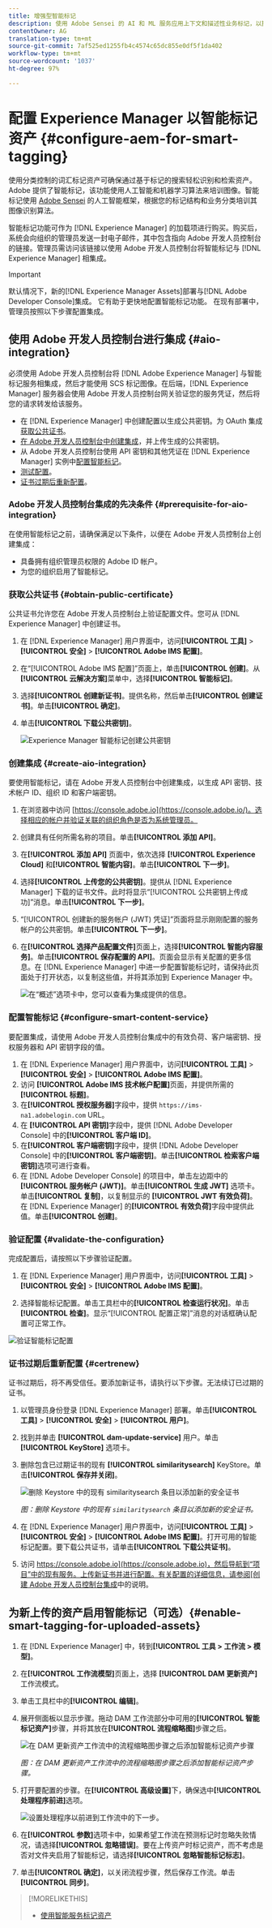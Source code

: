 ```yaml
---
title: 增强型智能标记
description: 使用 Adobe Sensei 的 AI 和 ML 服务应用上下文和描述性业务标记，以提高资产发现和内容交付速度。
contentOwner: AG
translation-type: tm+mt
source-git-commit: 7af525ed1255fb4c4574c65dc855e0df5f1da402
workflow-type: tm+mt
source-wordcount: '1037'
ht-degree: 97%

---
```



# 配置 Experience Manager 以智能标记资产 {#configure-aem-for-smart-tagging}

使用分类控制的词汇标记资产可确保通过基于标记的搜索轻松识别和检索资产。Adobe 提供了智能标记，该功能使用人工智能和机器学习算法来培训图像。智能标记使用 [Adobe Sensei](https://www.adobe.com/cn/sensei/experience-cloud-artificial-intelligence.html) 的人工智能框架，根据您的标记结构和业务分类培训其图像识别算法。

智能标记功能可作为 [!DNL Experience Manager] 的加载项进行购买。购买后，系统会向组织的管理员发送一封电子邮件，其中包含指向 Adobe 开发人员控制台的链接。管理员需访问该链接以使用 Adobe 开发人员控制台将智能标记与 [!DNL Experience Manager] 相集成。

<!-- TBD: 
1. Can a similar flowchart be created about how training works in CS? ![flowchart](assets/flowchart.gif)
2. Is there a link to buy SCS or initiate a sales call.
3. Keystroke all steps and check all screenshots.
-->

>[!IMPORTANT]
>
>默认情况下，新的[!DNL Experience Manager Assets]部署与[!DNL Adobe Developer Console]集成。 它有助于更快地配置智能标记功能。 在现有部署中，管理员按照以下步骤配置集成。

## 使用 Adobe 开发人员控制台进行集成 {#aio-integration}

必须使用 Adobe 开发人员控制台将 [!DNL Adobe Experience Manager] 与智能标记服务相集成，然后才能使用 SCS 标记图像。在后端，[!DNL Experience Manager] 服务器会使用 Adobe 开发人员控制台网关验证您的服务凭证，然后将您的请求转发给该服务。

* 在 [!DNL Experience Manager] 中创建配置以生成公共密钥。为 OAuth 集成[获取公共证书](#obtain-public-certificate)。
* [在 Adobe 开发人员控制台中创建集成](#create-aio-integration)，并上传生成的公共密钥。
* 从 Adobe 开发人员控制台使用 API 密钥和其他凭证在 [!DNL Experience Manager] 实例中[配置智能标记](#configure-smart-content-service)。
* [测试配置](#validate-the-configuration)。
* [证书过期后重新配置](#certrenew)。

### Adobe 开发人员控制台集成的先决条件 {#prerequisite-for-aio-integration}

在使用智能标记之前，请确保满足以下条件，以便在 Adobe 开发人员控制台上创建集成：

* 具备拥有组织管理员权限的 Adobe ID 帐户。
* 为您的组织启用了智能标记。

### 获取公共证书 {#obtain-public-certificate}

公共证书允许您在 Adobe 开发人员控制台上验证配置文件。您可从 [!DNL Experience Manager] 中创建证书。

1. 在 [!DNL Experience Manager] 用户界面中，访问&#x200B;**[!UICONTROL 工具]** > **[!UICONTROL 安全]** > **[!UICONTROL Adobe IMS 配置]**。

1. 在“[!UICONTROL Adobe IMS 配置]”页面上，单击&#x200B;**[!UICONTROL 创建]**。从&#x200B;**[!UICONTROL 云解决方案]**&#x200B;菜单中，选择&#x200B;**[!UICONTROL 智能标记]**。

1. 选择&#x200B;**[!UICONTROL 创建新证书]**。提供名称，然后单击&#x200B;**[!UICONTROL 创建证书]**。单击&#x200B;**[!UICONTROL 确定]**。

1. 单击&#x200B;**[!UICONTROL 下载公共密钥]**。

   ![Experience Manager 智能标记创建公共密钥](assets/aem_smarttags-config1.png)

### 创建集成 {#create-aio-integration}

要使用智能标记，请在 Adobe 开发人员控制台中创建集成，以生成 API 密钥、技术帐户 ID、组织 ID 和客户端密钥。

1. 在浏览器中访问 [https://console.adobe.io](https://console.adobe.io/)。选择相应的帐户并验证关联的组织角色是否为系统管理员。
1. 创建具有任何所需名称的项目。单击&#x200B;**[!UICONTROL 添加 API]**。
1. 在&#x200B;**[!UICONTROL 添加 API]** 页面中，依次选择 **[!UICONTROL Experience Cloud]** 和&#x200B;**[!UICONTROL 智能内容]**。单击&#x200B;**[!UICONTROL 下一步]**。
1. 选择&#x200B;**[!UICONTROL 上传您的公共密钥]**。提供从 [!DNL Experience Manager] 下载的证书文件。此时将显示“[!UICONTROL 公共密钥上传成功]”消息。单击&#x200B;**[!UICONTROL 下一步]**。
1. “[!UICONTROL 创建新的服务帐户 (JWT) 凭证]”页面将显示刚刚配置的服务帐户的公共密钥。单击&#x200B;**[!UICONTROL 下一步]**。
1. 在&#x200B;**[!UICONTROL 选择产品配置文件]**&#x200B;页面上，选择&#x200B;**[!UICONTROL 智能内容服务]**。单击&#x200B;**[!UICONTROL 保存配置的 API]**。页面会显示有关配置的更多信息。在 [!DNL Experience Manager] 中进一步配置智能标记时，请保持此页面处于打开状态，以复制这些值，并将其添加到 Experience Manager 中。

   ![在“概述”选项卡中，您可以查看为集成提供的信息。](assets/integration_details.png)

### 配置智能标记 {#configure-smart-content-service}

要配置集成，请使用 Adobe 开发人员控制台集成中的有效负荷、客户端密钥、授权服务器和 API 密钥字段的值。

1. 在 [!DNL Experience Manager] 用户界面中，访问&#x200B;**[!UICONTROL 工具]** > **[!UICONTROL 安全]** > **[!UICONTROL Adobe IMS 配置]**。
1. 访问 **[!UICONTROL Adobe IMS 技术帐户配置]**&#x200B;页面，并提供所需的&#x200B;**[!UICONTROL 标题]**。
1. 在&#x200B;**[!UICONTROL 授权服务器]**&#x200B;字段中，提供 `https://ims-na1.adobelogin.com` URL。
1. 在 **[!UICONTROL API 密钥]**&#x200B;字段中，提供 [!DNL Adobe Developer Console] 中的&#x200B;**[!UICONTROL 客户端 ID]**。
1. 在&#x200B;**[!UICONTROL 客户端密钥]**&#x200B;字段中，提供 [!DNL Adobe Developer Console] 中的&#x200B;**[!UICONTROL 客户端密钥]**。单击&#x200B;**[!UICONTROL 检索客户端密钥]**&#x200B;选项可进行查看。
1. 在 [!DNL Adobe Developer Console] 的项目中，单击左边距中的&#x200B;**[!UICONTROL 服务帐户 (JWT)]**。单击&#x200B;**[!UICONTROL 生成 JWT]** 选项卡。单击&#x200B;**[!UICONTROL 复制]**，以复制显示的 **[!UICONTROL JWT 有效负荷]**。在 [!DNL Experience Manager] 的&#x200B;**[!UICONTROL 有效负荷]**&#x200B;字段中提供此值。单击&#x200B;**[!UICONTROL 创建]**。

### 验证配置 {#validate-the-configuration}

完成配置后，请按照以下步骤验证配置。

1. 在 [!DNL Experience Manager] 用户界面中，访问&#x200B;**[!UICONTROL 工具]** > **[!UICONTROL 安全]** > **[!UICONTROL Adobe IMS 配置]**。

1. 选择智能标记配置。单击工具栏中的&#x200B;**[!UICONTROL 检查运行状况]**。单击&#x200B;**[!UICONTROL 检查]**。显示“[!UICONTROL 配置正常]”消息的对话框确认配置可正常工作。

![验证智能标记配置](assets/smart-tag-config-validation.png)

### 证书过期后重新配置 {#certrenew}

证书过期后，将不再受信任。要添加新证书，请执行以下步骤。无法续订已过期的证书。

1. 以管理员身份登录 [!DNL Experience Manager] 部署。单击&#x200B;**[!UICONTROL 工具]** > **[!UICONTROL 安全]** > **[!UICONTROL 用户]**。

1. 找到并单击 **[!UICONTROL dam-update-service]** 用户。单击 **[!UICONTROL KeyStore]** 选项卡。
1. 删除包含已过期证书的现有 **[!UICONTROL similaritysearch]** KeyStore。单击&#x200B;**[!UICONTROL 保存并关闭]**。

   ![删除 Keystore 中的现有 similaritysearch 条目以添加新的安全证书](assets/smarttags_delete_similaritysearch_keystore.png)

   *图：删除 Keystore 中的现有 `similaritysearch` 条目以添加新的安全证书。*

1. 在 [!DNL Experience Manager] 用户界面中，访问&#x200B;**[!UICONTROL 工具]** > **[!UICONTROL 安全]** > **[!UICONTROL Adobe IMS 配置]**。打开可用的智能标记配置。要下载公共证书，请单击&#x200B;**[!UICONTROL 下载公共证书]**。

1. 访问 [https://console.adobe.io](https://console.adobe.io)，然后导航到“项目”中的现有服务。上传新证书并进行配置。有关配置的详细信息，请参阅[创建 Adobe 开发人员控制台集成](#create-aio-integration)中的说明。

## 为新上传的资产启用智能标记（可选）{#enable-smart-tagging-for-uploaded-assets}

1. 在 [!DNL Experience Manager] 中，转到&#x200B;**[!UICONTROL 工具 > 工作流 > 模型]**。
1. 在&#x200B;**[!UICONTROL 工作流模型]**&#x200B;页面上，选择 **[!UICONTROL DAM 更新资产]**&#x200B;工作流模式。
1. 单击工具栏中的&#x200B;**[!UICONTROL 编辑]**。
1. 展开侧面板以显示步骤。拖动 DAM 工作流部分中可用的&#x200B;**[!UICONTROL 智能标记资产]**&#x200B;步骤，并将其放在&#x200B;**[!UICONTROL 流程缩略图]**&#x200B;步骤之后。

   ![在 DAM 更新资产工作流中的流程缩略图步骤之后添加智能标记资产步骤](assets/chlimage_1-105.png)

   *图：在 DAM 更新资产工作流中的流程缩略图步骤之后添加智能标记资产步骤。*

1. 打开要配置的步骤。在&#x200B;**[!UICONTROL 高级设置]**&#x200B;下，确保选中&#x200B;**[!UICONTROL 处理程序前进]**&#x200B;选项。

   ![设置处理程序以前进到工作流中的下一步。](assets/smart-tags-workflow-handler-setting.png)

1. 在&#x200B;**[!UICONTROL 参数]**&#x200B;选项卡中，如果希望工作流在预测标记时忽略失败情况，请选择&#x200B;**[!UICONTROL 忽略错误]**。要在上传资产时标记资产，而不考虑是否对文件夹启用了智能标记，请选择&#x200B;**[!UICONTROL 忽略智能标记标志]**。

1. 单击&#x200B;**[!UICONTROL 确定]**，以关闭流程步骤，然后保存工作流。单击&#x200B;**[!UICONTROL 同步]**。

>[!MORELIKETHIS]
>
>* [使用智能服务标记资产](smart-tags.md)

